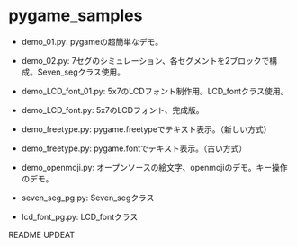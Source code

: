 # pygame_samples

 + demo_01.py: pygameの超簡単なデモ。
 + demo_02.py: 7セグのシミュレーション、各セグメントを2ブロックで構成。Seven_segクラス使用。
 + demo_LCD_font_01.py: 5x7のLCDフォント制作用。LCD_fontクラス使用。
 + demo_LCD_font.py: 5x7のLCDフォント、完成版。

 + demo_freetype.py: pygame.freetypeでテキスト表示。（新しい方式）
 + demo_freetype.py: pygame.fontでテキスト表示。（古い方式）
 + demo_openmoji.py: オープンソースの絵文字、openmojiのデモ。キー操作のデモ。
 + seven_seg_pg.py: Seven_segクラス
 + lcd_font_pg.py: LCD_fontクラス

README UPDEAT